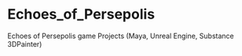 # Echoes_of_Persepolis
Echoes of Persepolis game Projects (Maya, Unreal Engine, Substance 3DPainter)
